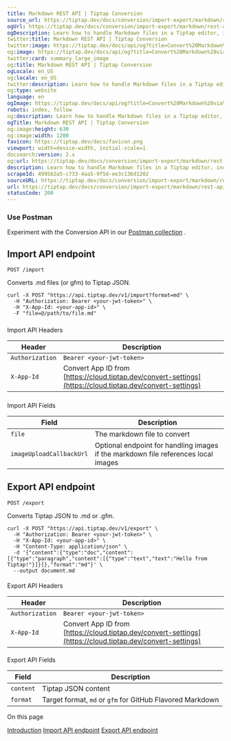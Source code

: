 ```yaml
---
title: Markdown REST API | Tiptap Conversion
source_url: https://tiptap.dev/docs/conversion/import-export/markdown/rest-api#page-title
ogUrl: https://tiptap.dev/docs/conversion/import-export/markdown/rest-api
ogDescription: Learn how to handle Markdown files in a Tiptap editor, including in-editor import/export and REST API usage.
twitter:title: Markdown REST API | Tiptap Conversion
twitter:image: https://tiptap.dev/docs/api/og?title=Convert%20Markdown%20via%20REST%20API&category=Conversion
og:image: https://tiptap.dev/docs/api/og?title=Convert%20Markdown%20via%20REST%20API&category=Conversion
twitter:card: summary_large_image
og:title: Markdown REST API | Tiptap Conversion
ogLocale: en_US
og:locale: en_US
twitter:description: Learn how to handle Markdown files in a Tiptap editor, including in-editor import/export and REST API usage.
og:type: website
language: en
ogImage: https://tiptap.dev/docs/api/og?title=Convert%20Markdown%20via%20REST%20API&category=Conversion
robots: index, follow
og:description: Learn how to handle Markdown files in a Tiptap editor, including in-editor import/export and REST API usage.
ogTitle: Markdown REST API | Tiptap Conversion
og:image:height: 630
og:image:width: 1200
favicon: https://tiptap.dev/docs/favicon.png
viewport: width=device-width, initial-scale=1
docsearch:version: 2.x
og:url: https://tiptap.dev/docs/conversion/import-export/markdown/rest-api
description: Learn how to handle Markdown files in a Tiptap editor, including in-editor import/export and REST API usage.
scrapeId: 499582a5-c733-4aa5-9f5d-ee3c136d1202
sourceURL: https://tiptap.dev/docs/conversion/import-export/markdown/rest-api#page-title
url: https://tiptap.dev/docs/conversion/import-export/markdown/rest-api#page-title
statusCode: 200
---
```


### Use Postman

Experiment with the Conversion API in our [Postman collection](https://www.postman.com/docking-module-explorer-14290287/workspace/tiptap-collaboration-public/collection/33042171-cc186a66-df41-4df8-9c6e-e91b20deffe5?action=share&creator=32651125)
.

[](https://tiptap.dev/docs/conversion/import-export/markdown/rest-api#import-api-endpoint)
Import API endpoint
--------------------------------------------------------------------------------------------------------------

`POST /import`

Converts .md files (or gfm) to Tiptap JSON.

    curl -X POST "https://api.tiptap.dev/v1/import?format=md" \
      -H "Authorization: Bearer <your-jwt-token>" \
      -H "X-App-Id: <your-app-id>" \
      -F "file=@/path/to/file.md"
    

### [](https://tiptap.dev/docs/conversion/import-export/markdown/rest-api#import-api-headers)
Import API Headers

| Header | Description |
| --- | --- |
| `Authorization` | `Bearer <your-jwt-token>` |
| `X-App-Id` | Convert App ID from [https://cloud.tiptap.dev/convert-settings](https://cloud.tiptap.dev/convert-settings) |

### [](https://tiptap.dev/docs/conversion/import-export/markdown/rest-api#import-api-fields)
Import API Fields

| Field | Description |
| --- | --- |
| `file` | The markdown file to convert |
| `imageUploadCallbackUrl` | Optional endpoint for handling images if the markdown file references local images |

[](https://tiptap.dev/docs/conversion/import-export/markdown/rest-api#export-api-endpoint)
Export API endpoint
--------------------------------------------------------------------------------------------------------------

`POST /export`

Converts Tiptap JSON to .md or .gfm.

    curl -X POST "https://api.tiptap.dev/v1/export" \
      -H "Authorization: Bearer <your-jwt-token>" \
      -H "X-App-Id: <your-app-id>" \
      -H "Content-Type: application/json" \
      -d '{"content":{"type":"doc","content":[{"type":"paragraph","content":[{"type":"text","text":"Hello from Tiptap!"}]}]},"format":"md"}' \
      --output document.md
    

#### [](https://tiptap.dev/docs/conversion/import-export/markdown/rest-api#export-api-headers)
Export API Headers

| Header | Description |
| --- | --- |
| `Authorization` | `Bearer <your-jwt-token>` |
| `X-App-Id` | Convert App ID from [https://cloud.tiptap.dev/convert-settings](https://cloud.tiptap.dev/convert-settings) |

#### [](https://tiptap.dev/docs/conversion/import-export/markdown/rest-api#export-api-fields)
Export API Fields

| Field | Description |
| --- | --- |
| `content` | Tiptap JSON content |
| `format` | Target format, `md` or `gfm` for GitHub Flavored Markdown |

On this page

[Introduction](https://tiptap.dev/docs/conversion/import-export/markdown/rest-api#page-title)
[Import API endpoint](https://tiptap.dev/docs/conversion/import-export/markdown/rest-api#import-api-endpoint)
 [Export API endpoint](https://tiptap.dev/docs/conversion/import-export/markdown/rest-api#export-api-endpoint)